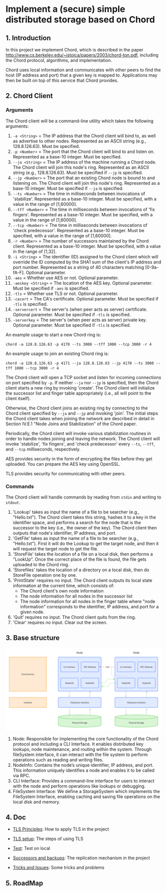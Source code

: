 # Implement a (secure) simple distributed storage based on Chord

## 1. Introduction

In this project we implement Chord, which is described in the paper <http://www.cs.berkeley.edu/~istoica/papers/2003/chord-ton.pdf>, including the Chord protocol, algorithms, and implementation.

Chord uses local information and communicates with other peers to find the host (IP address and port) that a given key is mapped to. Applications may then be built on top of this service that Chord provides.

## 2. Chord Client

### Arguments

The Chord client will be a command-line utility which takes the following arguments:

1. `-a <String>` = The IP address that the Chord client will bind to, as well as advertise to other nodes. Represented as an ASCII string (e.g., 128.8.126.63). Must be specified.
2. `-p <Number>` = The port that the Chord client will bind to and listen on. Represented as a base-10 integer. Must be specified.
3. `--ja <String>` = The IP address of the machine running a Chord node. The Chord client will join this node's ring. Represented as an ASCII string (e.g., 128.8.126.63). Must be specified if `--jp` is specified.
4. `--jp <Number>` = The port that an existing Chord node is bound to and listening on. The Chord client will join this node's ring. Represented as a base-10 integer. Must be specified if `--ja` is specified.
5. `--ts <Number>` = The time in milliseconds between invocations of 'stabilize'. Represented as a base-10 integer. Must be specified, with a value in the range of [1,60000].
6. `--tff <Number>` = The time in milliseconds between invocations of 'fix fingers'. Represented as a base-10 integer. Must be specified, with a value in the range of [1,60000].
7. `--tcp <Number>` = The time in milliseconds between invocations of 'check predecessor'. Represented as a base-10 integer. Must be specified, with a value in the range of [1,60000].
8. `-r <Number>` = The number of successors maintained by the Chord client. Represented as a base-10 integer. Must be specified, with a value in the range of [1,32].
9. `-i <String>` = The identifier (ID) assigned to the Chord client which will override the ID computed by the SHA1 sum of the client's IP address and port number. Represented as a string of 40 characters matching [0-9a-fA-F]. Optional parameter.
10. `-aes` = Whether use AES or not. Optional parameter.
11. `-aeskey <String>` = The location of the AES key. Optional parameter. Must be specified if `-aes` is specified.
12. `-tls` = Whether use TLS or not. Optional parameter.
13. `-cacert` = The CA's certificate. Optional parameter. Must be specified if `-tls` is specified.
14. `-servercert` = The server's (when peer acts as server) certificate. Optional parameter. Must be specified if `-tls` is specified.
15. `-serverkey` = The server's (when peer acts as server) private key. Optional parameter. Must be specified if `-tls` is specified.

An example usage to start a new Chord ring is:

```shell
chord -a 128.8.126.63 -p 4170 --ts 3000 --tff 1000 --tcp 3000 -r 4
```

An example usage to join an existing Chord ring is:

```shell
chord -a 128.8.126.63 -p 4171 --ja 128.8.126.63 --jp 4170 --ts 3000 --tff 1000 --tcp 3000 -r 4
```

The Chord client will open a TCP socket and listen for incoming connections on port specified by `-p`. If neither `--ja` nor `--jp` is specified, then the Chord client starts a new ring by invoking 'create'. The Chord client will initialize the successor list and finger table appropriately (i.e., all will point to the client itself).

Otherwise, the Chord client joins an existing ring by connecting to the Chord client specified by `--ja` and `--jp` and invoking 'join'. The initial steps the Chord client takes when joining the network are described in detail in Section IV.E.1 "Node Joins and Stabilization" of the Chord paper.

Periodically, the Chord client will invoke various stabilization routines in order to handle nodes joining and leaving the network. The Chord client will invoke 'stabilize', 'fix fingers', and 'check predecessor' every `--ts`, `--tff`, and `--tcp` milliseconds, respectively.

AES provides security in the form of encrypting the files before they get uploaded. You can prepare the AES key using OpenSSL.

TLS provides security for communicating with other peers.

### Commands

The Chord client will handle commands by reading from `stdin` and writing to `stdout`.

1. 'Lookup' takes as input the name of a file to be searcher (e.g., "Hello.txt"). The Chord client takes this string, hashes it to a key in the identifier space, and performs a search for the node that is the successor to the key (i.e., the owner of the key). The Chord client then outputs that node's identifier, IP address, and port.
2. 'GetFile' takes as input the name of a file to be searcher (e.g., "Hello.txt"). First it will do the Lookup to get the target node, and then it will request the target node to get the file.
3. 'StoreFile' takes the location of a file on a local disk, then performs a "LookUp". Once the correct place of the file is found, the file gets uploaded to the Chord ring.
4. 'Storefiles' takes the location of a directory on a local disk, then do StoreFile operation one by one.
5. 'PrintState' requires no input. The Chord client outputs its local state information at the current time, which consists of:
   - The Chord client's own node information
   - The node information for all nodes in the successor list
   - The node information for all nodes in the finger table where "node information" corresponds to the identifier, IP address, and port for a given node.
6. 'Quit' requires no input. The Chord client quits from the ring.
7. 'Clear' requires no input. Clear out the screen.

## 3. Base structure

![Base structure](doc/pic/basic_structure.png)

1. Node: Responsible for implementing the core functionality of the Chord protocol and including a CLI Interface. It enables distributed key lookups, node maintenance, and routing within the system. Through fileSystem interface, it can interact with the file system to perform operations such as reading and writing files.
2. NodeInfo: Contains the node’s unique identifier, IP address, and port. This information uniquely identifies a node and enables it to be called via RPC.
3. CLI Interface: Provides a command-line interface for users to interact with the node and perform operations like lookups or debugging.
4. FileSystem Interface: We define a StorageSystem which implements the FileSystem Interface, enabling caching and saving file operations on the local disk and memory.

## 4. Doc

- [TLS Principles](doc/tls.md): How to apply TLS in the project
- [TLS setup](doc/tls_setup.md): The steps of using TLS

- [Test](doc/test.md): Test on local

- [Successors and backups](doc/successors_backups.md): The replication mechanism in the project
- [Tricks and Issues](doc/tricks_issue.md): Some tricks and problems

## 5. RoadMap
